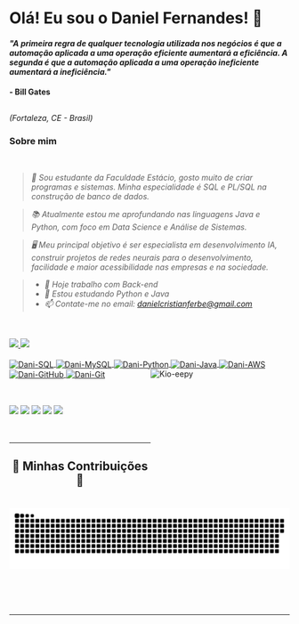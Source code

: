 # Olá! Eu sou o Daniel Fernandes! 👋

#### *"A primeira regra de qualquer tecnologia utilizada nos negócios é que a automação aplicada a uma operação eficiente aumentará a eficiência. A segunda é que a automação aplicada a uma operação ineficiente aumentará a ineficiência."*
#### - Bill Gates

##

<i>(Fortaleza, CE - Brasil)</i>

### Sobre mim
<i>
<br >

> 💫 Sou estudante da Faculdade Estácio, gosto muito de criar programas e sistemas. Minha especialidade é SQL e PL/SQL na construção de banco de dados.

> 📚 Atualmente estou me aprofundando nas linguagens Java e Python, com foco em Data Science e Análise de Sistemas.

> 🖥️ Meu principal objetivo é ser especialista em desenvolvimento IA, construir projetos de redes neurais para o desenvolvimento, facilidade e maior acessibilidade nas empresas e na sociedade.

> - 🔭 Hoje trabalho com Back-end
> - 🌱 Estou estudando Python e Java
> - 📫 Contate-me no email: danielcristianferbe@gmail.com
<br />
<br />
</i>

<div>
  <a href="https://github.com/KioKioCatto">
  <img height="150em" src="https://github-readme-stats.vercel.app/api?username=kiokiocatto&show_icons=true&theme=radical&include_all_commits=true&count_private=true"/>
  <img height="150em" src="https://github-readme-stats.vercel.app/api/top-langs/?username=kiokiocatto&layout=compact&langs_count=16&theme=radical"/>
</div>

<div style="display: inline_block"><br>
  <img align="center" alt="Dani-SQL" height="40" width="50" src="https://cdn.jsdelivr.net/gh/devicons/devicon@latest/icons/sqldeveloper/sqldeveloper-original.svg" />
  <img align="center" alt="Dani-MySQL" height="40" width="50" src="https://cdn.jsdelivr.net/gh/devicons/devicon@latest/icons/mysql/mysql-original.svg" />
  <img align="center" alt="Dani-Python" height="40" width="50" src="https://cdn.jsdelivr.net/gh/devicons/devicon@latest/icons/python/python-original.svg" />
  <img align="center" alt="Dani-Java" height="40" width="50" src="https://cdn.jsdelivr.net/gh/devicons/devicon@latest/icons/java/java-original.svg" />
  <img align="center" alt="Dani-AWS" height="40" width="50" src="https://cdn.jsdelivr.net/gh/devicons/devicon@latest/icons/amazonwebservices/amazonwebservices-original-wordmark.svg" />
  <img align="center" alt="Dani-GitHub" height="40" width="50" src="https://cdn.jsdelivr.net/gh/devicons/devicon@latest/icons/github/github-original.svg" />
  <img align="center" alt="Dani-Git" height="40" width="50" src="https://cdn.jsdelivr.net/gh/devicons/devicon@latest/icons/git/git-original.svg" />
  <img align="right" alt="Kio-eepy" height="250" width="250" src="https://media.discordapp.net/attachments/444901782208905237/713576935866761216/Daniels_cat_1.gif?ex=662c60cf&is=6619ebcf&hm=241e022a345a61d4112985b638c56ccf2b7f630b712590bec822c24214ab4750&=&width=449&height=449">
</div>

##

<br />

<div>
  <a href="https://www.linkedin.com/in/daniel-fernandes-5315a2167/" target="_blank"><img src="https://img.shields.io/badge/LinkedIn-0077B5?style=for-the-badge&logo=linkedin&logoColor=white" target="_blank"></a>
  <a href="https://discord.gg/GrNuzTashX" target="_blank"><img src="https://img.shields.io/badge/Discord-7289DA?style=for-the-badge&logo=discord&logoColor=white" target="_blank"></a>
  <a href="https://twitter.com/KioKioCatto" target="_blank"><img src="https://img.shields.io/badge/X-000?style=for-the-badge&logo=x" target="_blank"></a>
  <a href="mailto:danielcristianferbe@gmail.com"><img src="https://img.shields.io/badge/Gmail-D14836?style=for-the-badge&logo=gmail&logoColor=white" target="_blank"></a>
  <a href="https://github.com/KioKioCatto" target="_blank"><img src="https://img.shields.io/badge/GitHub-100000?style=for-the-badge&logo=github&logoColor=white" target="_blank"></a>
</div>
<br />

<br/>
<hr/>

<div align="center">
  <h2>🐍 Minhas Contribuições 🐍</h2>
  <br>
  <img alt="snake eating my contributions" src="https://raw.githubusercontent.com/kiokiocatto/kiokiocatto/output/github-contribution-grid-snake.svg" />
  
  <br/><br/><br/>
</div>

<hr/>
